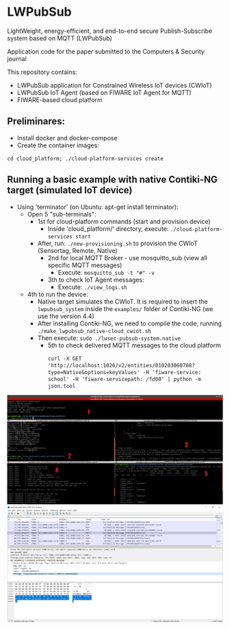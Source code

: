 # LWPubSub
LightWeight, energy-efficient, and end-to-end secure Publish-Subscribe system based on MQTT (LWPubSub)

Application code for the paper submitted to the Computers & Security journal

This repository contains:
  - LWPubSub application for Constrained Wireless IoT devices (CWIoT)
  - LWPubSub IoT Agent (based on FIWARE IoT Agent for MQTT)
  - FIWARE-based cloud platform

## Preliminares:
  * Install docker and docker-compose
  * Create the container images:
```
cd cloud_platform; ./cloud-platform-services create
```

## Running a basic example with native Contiki-NG target (simulated IoT device)
* Using 'terminator' (on Ubuntu: apt-get install terminator):
	- Open 5 "sub-terminals":
		- 1st for cloud-platform commands (start and provision device)
			- Inside 'cloud_platform/' directory, execute: ``` ./cloud-platform-services start ```
      - After, run: ``` ./new-provisioning.sh ``` to provision the CWIoT (Sensortag, Remote, Native)
		- 2nd for local MQTT Broker - use mosquitto_sub (view all specific MQTT messages)
			- Execute: ``` mosquitto_sub -t "#" -v ```
		- 3th to check IoT Agent messages:
			- Execute: ``` ./view_logs.sh ```
    - 4th to run the device:
      - Native target simulates the CWIoT. It is required to insert the ``` lwpubsub_system ``` inside the ``` examples/ ``` folder of Contiki-NG (we use the version 4.4)
      - After installing Contiki-NG, we need to compile the code, running ``` ./make_lwpubsub_native-cloud_cwiot.sh ```
      - Then execute: ``` sudo ./lwsec-pubsub-system.native ```
		- 5th to check delivered MQTT messages to the cloud platform
			```
		    curl -X GET 'http://localhost:1026/v2/entities/010203060708?type=Native&options=keyValues' -H 'fiware-service: school' -H 'fiware-servicepath: /fd00' | python -m json.tool
		    ```

<img src="https://github.com/norisjunior/LWPubSub/blob/master/img/LWPubSub.png" alt="Steps above mentioned" width="1024">

<img src="https://github.com/norisjunior/LWPubSub/blob/master/img/Wireshark.png" alt="Wireshark capture" width="1024">
